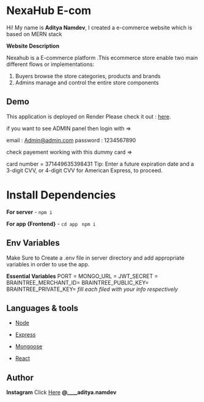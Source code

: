 # NexaHub E-com 

Hi! My name is **Aditya Namdev**, I created a e-commerce website which is based on MERN stack

**Website Description**

Nexahub is a E-commerce platform .This ecommerce store enable two main different flows or implementations:

1. Buyers browse the store categories, products and brands
2. Admins manage and control the entire store components 


## Demo

This application is deployed on Render Please check it out : [here](https://nexahub.onrender.com).

if you want to see ADMIN panel then login with =>

email : Admin@admin.com
password : 1234567890


check payement working  with  this dummy card =>

card number = 371449635398431
Tip: Enter a future expiration date and a 3-digit CVV, or 4-digit CVV for American Express, to proceed.

# Install Dependencies

**For server** - `npm i`

**For app {Frontend}** - `cd app` ` npm i`

## Env Variables

Make Sure to Create a .env file in server directory and add appropriate variables in order to use the app.

**Essential Variables**
PORT = 
MONGO_URL =
JWT_SECRET = 
BRAINTREE_MERCHANT_ID=
BRAINTREE_PUBLIC_KEY=
BRAINTREE_PRIVATE_KEY=
_fill each filed with your info respectively_


## Languages & tools

- [Node](https://nodejs.org/en/)

- [Express](https://expressjs.com/)

- [Mongoose](https://mongoosejs.com/)

- [React](https://reactjs.org/)


## Author

**Instagram** Click [Here](https://www.instagram.com/____aditya.namdev) **@____aditya.namdev**

